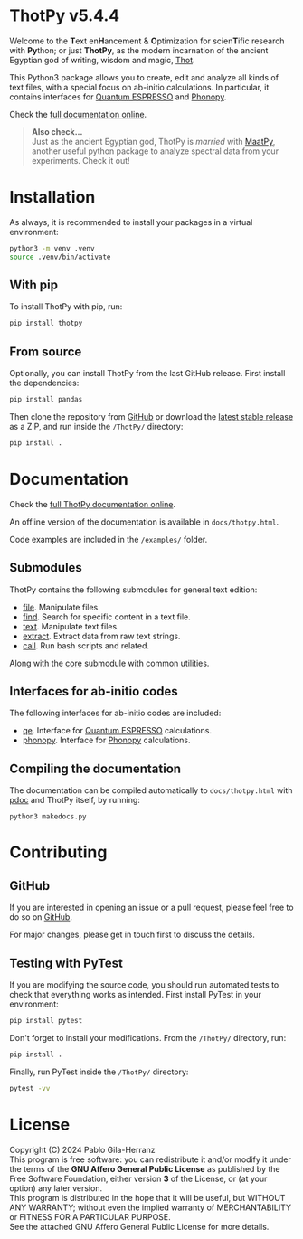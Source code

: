 # ThotPy v5.4.4

Welcome to the **T**ext en**H**ancement & **O**ptimization for scien**T**ific research with **Py**thon; or just **ThotPy**, as the modern incarnation of the ancient Egyptian god of writing, wisdom and magic, [Thot](https://en.wikipedia.org/wiki/Thoth).  

This Python3 package allows you to create, edit and analyze all kinds of text files, with a special focus on ab-initio calculations. In particular, it contains interfaces for [Quantum ESPRESSO](https://www.quantum-espresso.org/) and [Phonopy](https://phonopy.github.io/phonopy/).  

Check the [full documentation online](https://pablogila.github.io/ThotPy/).  

> **Also check...**  
> Just as the ancient Egyptian god, ThotPy is *married* with [MaatPy](https://github.com/pablogila/MaatPy), another useful python package to analyze spectral data from your experiments. Check it out!  


# Installation

As always, it is recommended to install your packages in a virtual environment:  
```bash
python3 -m venv .venv
source .venv/bin/activate
```

## With pip

To install ThotPy with pip, run:  
```bash
pip install thotpy
```

## From source

Optionally, you can install ThotPy from the last GitHub release. First install the dependencies:  
```bash
pip install pandas
```

Then clone the repository from [GitHub](https://github.com/pablogila/ThotPy/) or download the [latest stable release](https://github.com/pablogila/ThotPy/tags) as a ZIP, and run inside the `/ThotPy/` directory:  
```bash
pip install .
```


# Documentation

Check the [full ThotPy documentation online](https://pablogila.github.io/ThotPy/).  

An offline version of the documentation is available in `docs/thotpy.html`.  

Code examples are included in the `/examples/` folder.

## Submodules

ThotPy contains the following submodules for general text edition:  
- [file](https://pablogila.github.io/ThotPy/thotpy/file.html). Manipulate files.
- [find](https://pablogila.github.io/ThotPy/thotpy/find.html). Search for specific content in a text file.
- [text](https://pablogila.github.io/ThotPy/thotpy/text.html). Manipulate text files.
- [extract](https://pablogila.github.io/ThotPy/thotpy/extract.html). Extract data from raw text strings.
- [call](https://pablogila.github.io/ThotPy/thotpy/call.html). Run bash scripts and related.

Along with the [core](https://pablogila.github.io/ThotPy/thotpy/core.html) submodule with common utilities.

## Interfaces for ab-initio codes

The following interfaces for ab-initio codes are included:
- [qe](https://pablogila.github.io/ThotPy/thotpy/qe.html). Interface for [Quantum ESPRESSO](https://www.quantum-espresso.org/) calculations.
- [phonopy](https://pablogila.github.io/ThotPy/thotpy/phonopy.html). Interface for [Phonopy](https://phonopy.github.io/phonopy/) calculations.

## Compiling the documentation

The documentation can be compiled automatically to `docs/thotpy.html` with [pdoc](https://pdoc.dev/) and ThotPy itself, by running:
```shell
python3 makedocs.py
```


# Contributing

## GitHub

If you are interested in opening an issue or a pull request, please feel free to do so on [GitHub](https://github.com/pablogila/ThotPy/).  

For major changes, please get in touch first to discuss the details.  

## Testing with PyTest

If you are modifying the source code, you should run automated tests to check that everything works as intended. First install PyTest in your environment:
```bash
pip install pytest
```

Don't forget to install your modifications. From the `/ThotPy/` directory, run:
```bash
pip install .
```

Finally, run PyTest inside the `/ThotPy/` directory:
```bash
pytest -vv
```


# License

Copyright (C) 2024  Pablo Gila-Herranz  
This program is free software: you can redistribute it and/or modify
it under the terms of the **GNU Affero General Public License** as published
by the Free Software Foundation, either version **3** of the License, or
(at your option) any later version.  
This program is distributed in the hope that it will be useful,
but WITHOUT ANY WARRANTY; without even the implied warranty of
MERCHANTABILITY or FITNESS FOR A PARTICULAR PURPOSE.  
See the attached GNU Affero General Public License for more details.  

